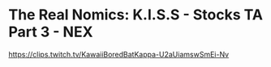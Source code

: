 # The Real Nomics: K.I.S.S - Stocks TA Part 3 - NEX
https://clips.twitch.tv/KawaiiBoredBatKappa-U2aUiamswSmEi-Nv
